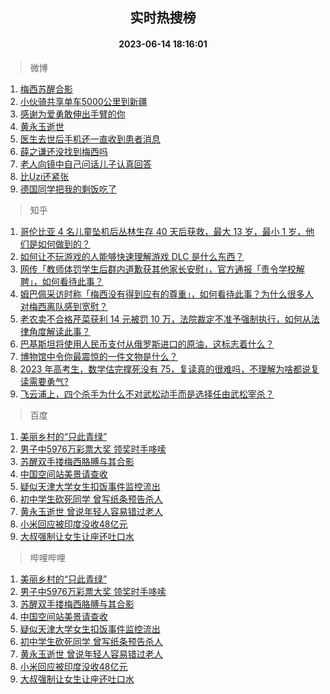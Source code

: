 <div align="center"><h2>实时热搜榜</h2><h4>2023-06-14 18:16:01</h4></div>

> 微博  

1. [梅西苏醒合影](https://s.weibo.com/weibo?q=%23%E6%A2%85%E8%A5%BF%E8%8B%8F%E9%86%92%E5%90%88%E5%BD%B1%23&t=31&band_rank=1&Refer=top)<br />
2. [小伙骑共享单车5000公里到新疆](https://s.weibo.com/weibo?q=%23%E5%B0%8F%E4%BC%99%E9%AA%91%E5%85%B1%E4%BA%AB%E5%8D%95%E8%BD%A65000%E5%85%AC%E9%87%8C%E5%88%B0%E6%96%B0%E7%96%86%23&t=31&band_rank=2&Refer=top)<br />
3. [感谢为爱勇敢伸出手臂的你](https://s.weibo.com/weibo?q=%23%E6%84%9F%E8%B0%A2%E4%B8%BA%E7%88%B1%E5%8B%87%E6%95%A2%E4%BC%B8%E5%87%BA%E6%89%8B%E8%87%82%E7%9A%84%E4%BD%A0%23&t=31&band_rank=3&Refer=top)<br />
4. [黄永玉逝世](https://s.weibo.com/weibo?q=%23%E9%BB%84%E6%B0%B8%E7%8E%89%E9%80%9D%E4%B8%96%23&t=31&band_rank=4&Refer=top)<br />
5. [医生去世后手机还一直收到患者消息](https://s.weibo.com/weibo?q=%23%E5%8C%BB%E7%94%9F%E5%8E%BB%E4%B8%96%E5%90%8E%E6%89%8B%E6%9C%BA%E8%BF%98%E4%B8%80%E7%9B%B4%E6%94%B6%E5%88%B0%E6%82%A3%E8%80%85%E6%B6%88%E6%81%AF%23&t=31&band_rank=5&Refer=top)<br />
6. [薛之谦还没找到梅西吗](https://s.weibo.com/weibo?q=%23%E8%96%9B%E4%B9%8B%E8%B0%A6%E8%BF%98%E6%B2%A1%E6%89%BE%E5%88%B0%E6%A2%85%E8%A5%BF%E5%90%97%23&t=31&band_rank=6&Refer=top)<br />
7. [老人向镜中自己问话儿子认真回答](https://s.weibo.com/weibo?q=%23%E8%80%81%E4%BA%BA%E5%90%91%E9%95%9C%E4%B8%AD%E8%87%AA%E5%B7%B1%E9%97%AE%E8%AF%9D%E5%84%BF%E5%AD%90%E8%AE%A4%E7%9C%9F%E5%9B%9E%E7%AD%94%23&t=31&band_rank=7&Refer=top)<br />
8. [比Uzi还紧张](https://s.weibo.com/weibo?q=%E6%AF%94Uzi%E8%BF%98%E7%B4%A7%E5%BC%A0&t=31&band_rank=8&Refer=top)<br />
9. [德国同学把我的剩饭吃了](https://s.weibo.com/weibo?q=%E5%BE%B7%E5%9B%BD%E5%90%8C%E5%AD%A6%E6%8A%8A%E6%88%91%E7%9A%84%E5%89%A9%E9%A5%AD%E5%90%83%E4%BA%86&t=31&band_rank=9&Refer=top)<br />

> 知乎  

1. [哥伦比亚 4 名儿童坠机后丛林生存 40 天后获救，最大 13 岁，最小 1 岁，他们是如何做到的？](https://www.zhihu.com/question/605847291)<br />
2. [如何让不玩游戏的人能够快速理解游戏 DLC 是什么东西？](https://www.zhihu.com/question/606170703)<br />
3. [网传「教师体罚学生后群内道歉获其他家长安慰」，官方通报「责令学校解聘」，如何看待此事？](https://www.zhihu.com/question/606363235)<br />
4. [姆巴佩采访时称「梅西没有得到应有的尊重」，如何看待此事？为什么很多人对梅西离队感到宽慰？](https://www.zhihu.com/question/606541357)<br />
5. [老农卖不合格芹菜获利 14 元被罚 10 万，法院裁定不准予强制执行，如何从法律角度解读此事？](https://www.zhihu.com/question/606519434)<br />
6. [巴基斯坦将使用人民币支付从俄罗斯进口的原油，这标志着什么？](https://www.zhihu.com/question/606322287)<br />
7. [博物馆中令你最震惊的一件文物是什么？](https://www.zhihu.com/question/495456125)<br />
8. [2023 年高考生，数学估完撑死没有 75，复读真的很难吗，不理解为啥都说复读需要勇气?](https://www.zhihu.com/question/605958206)<br />
9. [飞云浦上，四个杀手为什么不对武松动手而是选择任由武松宰杀？](https://www.zhihu.com/question/585702421)<br />

> 百度  

1. [美丽乡村的“只此青绿”](https://www.baidu.com/s?wd=%E7%BE%8E%E4%B8%BD%E4%B9%A1%E6%9D%91%E7%9A%84%E2%80%9C%E5%8F%AA%E6%AD%A4%E9%9D%92%E7%BB%BF%E2%80%9D&sa=fyb_news&rsv_dl=fyb_news)<br />
2. [男子中5976万彩票大奖 领奖时手哆嗦](https://www.baidu.com/s?wd=%E7%94%B7%E5%AD%90%E4%B8%AD5976%E4%B8%87%E5%BD%A9%E7%A5%A8%E5%A4%A7%E5%A5%96+%E9%A2%86%E5%A5%96%E6%97%B6%E6%89%8B%E5%93%86%E5%97%A6&sa=fyb_news&rsv_dl=fyb_news)<br />
3. [苏醒双手搂梅西胳膊与其合影](https://www.baidu.com/s?wd=%E8%8B%8F%E9%86%92%E5%8F%8C%E6%89%8B%E6%90%82%E6%A2%85%E8%A5%BF%E8%83%B3%E8%86%8A%E4%B8%8E%E5%85%B6%E5%90%88%E5%BD%B1&sa=fyb_news&rsv_dl=fyb_news)<br />
4. [中国空间站美景请查收](https://www.baidu.com/s?wd=%E4%B8%AD%E5%9B%BD%E7%A9%BA%E9%97%B4%E7%AB%99%E7%BE%8E%E6%99%AF%E8%AF%B7%E6%9F%A5%E6%94%B6&sa=fyb_news&rsv_dl=fyb_news)<br />
5. [疑似天津大学女生扣饭事件监控流出](https://www.baidu.com/s?wd=%E7%96%91%E4%BC%BC%E5%A4%A9%E6%B4%A5%E5%A4%A7%E5%AD%A6%E5%A5%B3%E7%94%9F%E6%89%A3%E9%A5%AD%E4%BA%8B%E4%BB%B6%E7%9B%91%E6%8E%A7%E6%B5%81%E5%87%BA&sa=fyb_news&rsv_dl=fyb_news)<br />
6. [初中学生砍死同学 曾写纸条预告杀人](https://www.baidu.com/s?wd=%E5%88%9D%E4%B8%AD%E5%AD%A6%E7%94%9F%E7%A0%8D%E6%AD%BB%E5%90%8C%E5%AD%A6+%E6%9B%BE%E5%86%99%E7%BA%B8%E6%9D%A1%E9%A2%84%E5%91%8A%E6%9D%80%E4%BA%BA&sa=fyb_news&rsv_dl=fyb_news)<br />
7. [黄永玉逝世 曾说年轻人容易错过老人](https://www.baidu.com/s?wd=%E9%BB%84%E6%B0%B8%E7%8E%89%E9%80%9D%E4%B8%96+%E6%9B%BE%E8%AF%B4%E5%B9%B4%E8%BD%BB%E4%BA%BA%E5%AE%B9%E6%98%93%E9%94%99%E8%BF%87%E8%80%81%E4%BA%BA&sa=fyb_news&rsv_dl=fyb_news)<br />
8. [小米回应被印度没收48亿元](https://www.baidu.com/s?wd=%E5%B0%8F%E7%B1%B3%E5%9B%9E%E5%BA%94%E8%A2%AB%E5%8D%B0%E5%BA%A6%E6%B2%A1%E6%94%B648%E4%BA%BF%E5%85%83&sa=fyb_news&rsv_dl=fyb_news)<br />
9. [大叔强制让女生让座还吐口水](https://www.baidu.com/s?wd=%E5%A4%A7%E5%8F%94%E5%BC%BA%E5%88%B6%E8%AE%A9%E5%A5%B3%E7%94%9F%E8%AE%A9%E5%BA%A7%E8%BF%98%E5%90%90%E5%8F%A3%E6%B0%B4&sa=fyb_news&rsv_dl=fyb_news)<br />

> 哔哩哔哩  

1. [美丽乡村的“只此青绿”](https://www.baidu.com/s?wd=%E7%BE%8E%E4%B8%BD%E4%B9%A1%E6%9D%91%E7%9A%84%E2%80%9C%E5%8F%AA%E6%AD%A4%E9%9D%92%E7%BB%BF%E2%80%9D&sa=fyb_news&rsv_dl=fyb_news)<br />
2. [男子中5976万彩票大奖 领奖时手哆嗦](https://www.baidu.com/s?wd=%E7%94%B7%E5%AD%90%E4%B8%AD5976%E4%B8%87%E5%BD%A9%E7%A5%A8%E5%A4%A7%E5%A5%96+%E9%A2%86%E5%A5%96%E6%97%B6%E6%89%8B%E5%93%86%E5%97%A6&sa=fyb_news&rsv_dl=fyb_news)<br />
3. [苏醒双手搂梅西胳膊与其合影](https://www.baidu.com/s?wd=%E8%8B%8F%E9%86%92%E5%8F%8C%E6%89%8B%E6%90%82%E6%A2%85%E8%A5%BF%E8%83%B3%E8%86%8A%E4%B8%8E%E5%85%B6%E5%90%88%E5%BD%B1&sa=fyb_news&rsv_dl=fyb_news)<br />
4. [中国空间站美景请查收](https://www.baidu.com/s?wd=%E4%B8%AD%E5%9B%BD%E7%A9%BA%E9%97%B4%E7%AB%99%E7%BE%8E%E6%99%AF%E8%AF%B7%E6%9F%A5%E6%94%B6&sa=fyb_news&rsv_dl=fyb_news)<br />
5. [疑似天津大学女生扣饭事件监控流出](https://www.baidu.com/s?wd=%E7%96%91%E4%BC%BC%E5%A4%A9%E6%B4%A5%E5%A4%A7%E5%AD%A6%E5%A5%B3%E7%94%9F%E6%89%A3%E9%A5%AD%E4%BA%8B%E4%BB%B6%E7%9B%91%E6%8E%A7%E6%B5%81%E5%87%BA&sa=fyb_news&rsv_dl=fyb_news)<br />
6. [初中学生砍死同学 曾写纸条预告杀人](https://www.baidu.com/s?wd=%E5%88%9D%E4%B8%AD%E5%AD%A6%E7%94%9F%E7%A0%8D%E6%AD%BB%E5%90%8C%E5%AD%A6+%E6%9B%BE%E5%86%99%E7%BA%B8%E6%9D%A1%E9%A2%84%E5%91%8A%E6%9D%80%E4%BA%BA&sa=fyb_news&rsv_dl=fyb_news)<br />
7. [黄永玉逝世 曾说年轻人容易错过老人](https://www.baidu.com/s?wd=%E9%BB%84%E6%B0%B8%E7%8E%89%E9%80%9D%E4%B8%96+%E6%9B%BE%E8%AF%B4%E5%B9%B4%E8%BD%BB%E4%BA%BA%E5%AE%B9%E6%98%93%E9%94%99%E8%BF%87%E8%80%81%E4%BA%BA&sa=fyb_news&rsv_dl=fyb_news)<br />
8. [小米回应被印度没收48亿元](https://www.baidu.com/s?wd=%E5%B0%8F%E7%B1%B3%E5%9B%9E%E5%BA%94%E8%A2%AB%E5%8D%B0%E5%BA%A6%E6%B2%A1%E6%94%B648%E4%BA%BF%E5%85%83&sa=fyb_news&rsv_dl=fyb_news)<br />
9. [大叔强制让女生让座还吐口水](https://www.baidu.com/s?wd=%E5%A4%A7%E5%8F%94%E5%BC%BA%E5%88%B6%E8%AE%A9%E5%A5%B3%E7%94%9F%E8%AE%A9%E5%BA%A7%E8%BF%98%E5%90%90%E5%8F%A3%E6%B0%B4&sa=fyb_news&rsv_dl=fyb_news)<br />
